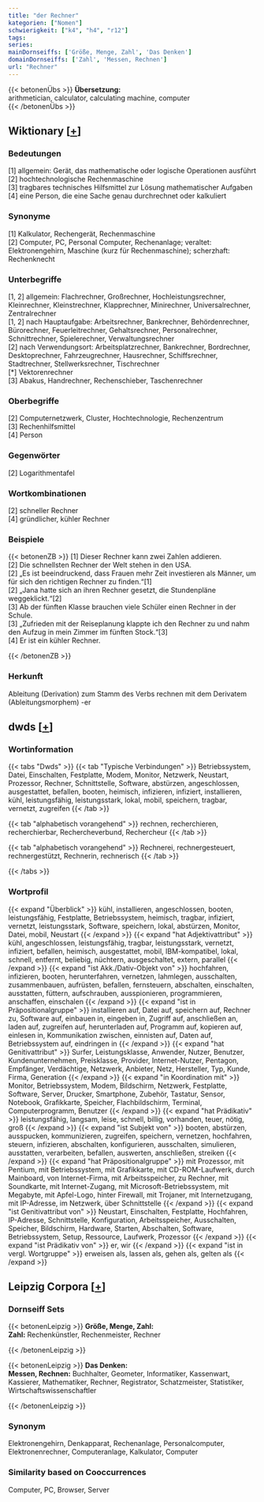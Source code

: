 ```yaml
---
title: "der Rechner"
kategorien: ["Nomen"]
schwierigkeit: ["k4", "h4", "r12"]
tags:
series:
mainDornseiffs: ['Größe, Menge, Zahl', 'Das Denken']
domainDornseiffs: ['Zahl', 'Messen, Rechnen']
url: "Rechner"
---
```


{{< betonenÜbs >}}
**Übersetzung:**  
arithmetician, calculator, calculating machine, computer  
{{< /betonenÜbs >}}

## Wiktionary [[+](https://de.wiktionary.org/wiki/Rechner)]

### Bedeutungen
[1] allgemein: Gerät, das mathematische oder logische Operationen ausführt  
[2] hochtechnologische Rechenmaschine  
[3] tragbares technisches Hilfsmittel zur Lösung mathematischer Aufgaben  
[4] eine Person, die eine Sache genau durchrechnet oder kalkuliert  

### Synonyme
[1] Kalkulator, Rechengerät, Rechenmaschine  
[2] Computer, PC, Personal Computer, Rechenanlage; veraltet: Elektronengehirn, Maschine (kurz für Rechenmaschine); scherzhaft: Rechenknecht  

### Unterbegriffe
[1, 2] allgemein: Flachrechner, Großrechner, Hochleistungsrechner, Kleinrechner, Kleinstrechner, Klapprechner, Minirechner, Universalrechner, Zentralrechner  
[1, 2] nach Hauptaufgabe: Arbeitsrechner, Bankrechner, Behördenrechner, Bürorechner, Feuerleitrechner, Gehaltsrechner, Personalrechner, Schnittrechner, Spielerechner, Verwaltungsrechner  
[2] nach Verwendungsort: Arbeitsplatzrechner, Bankrechner, Bordrechner, Desktoprechner, Fahrzeugrechner, Hausrechner, Schiffsrechner, Stadtrechner, Stellwerksrechner, Tischrechner  
[*] Vektorenrechner  
[3] Abakus, Handrechner, Rechenschieber, Taschenrechner  

### Oberbegriffe
[2] Computernetzwerk, Cluster, Hochtechnologie, Rechenzentrum  
[3] Rechenhilfsmittel  
[4] Person  

### Gegenwörter
[2] Logarithmentafel  

### Wortkombinationen
[2] schneller Rechner  
[4] gründlicher, kühler Rechner  

### Beispiele
{{< betonenZB >}}
[1] Dieser Rechner kann zwei Zahlen addieren.  
[2] Die schnellsten Rechner der Welt stehen in den USA.  
[2] „Es ist beeindruckend, dass Frauen mehr Zeit investieren als Männer, um für sich den richtigen Rechner zu finden.“[1]  
[2] „Jana hatte sich an ihren Rechner gesetzt, die Stundenpläne weggeklickt.“[2]  
[3] Ab der fünften Klasse brauchen viele Schüler einen Rechner in der Schule.  
[3] „Zufrieden mit der Reiseplanung klappte ich den Rechner zu und nahm den Aufzug in mein Zimmer im fünften Stock.“[3]  
[4] Er ist ein kühler Rechner.  

{{< /betonenZB >}}
### Herkunft
Ableitung (Derivation) zum Stamm des Verbs rechnen mit dem Derivatem (Ableitungsmorphem) -er  



## dwds [[+](https://www.dwds.de/wb/Rechner)]

### Wortinformation
{{< tabs "Dwds" >}}
{{< tab "Typische Verbindungen" >}}
Betriebssystem, Datei, Einschalten, Festplatte, Modem, Monitor, Netzwerk, Neustart, Prozessor, Rechner, Schnittstelle, Software, abstürzen, angeschlossen, ausgestattet, befallen, booten, heimisch, infizieren, infiziert, installieren, kühl, leistungsfähig, leistungsstark, lokal, mobil, speichern, tragbar, vernetzt, zugreifen
{{< /tab >}}

{{< tab "alphabetisch vorangehend" >}}
rechnen, recherchieren, recherchierbar, Rechercheverbund, Rechercheur
{{< /tab >}}

{{< tab "alphabetisch vorangehend" >}}
Rechnerei, rechnergesteuert, rechnergestützt, Rechnerin, rechnerisch
{{< /tab >}}

{{< /tabs >}}

### Wortprofil
{{< expand "Überblick" >}} kühl, installieren, angeschlossen, booten, leistungsfähig, Festplatte, Betriebssystem, heimisch, tragbar, infiziert, vernetzt, leistungsstark, Software, speichern, lokal, abstürzen, Monitor, Datei, mobil, Neustart {{< /expand >}}
{{< expand "hat Adjektivattribut" >}} kühl, angeschlossen, leistungsfähig, tragbar, leistungsstark, vernetzt, infiziert, befallen, heimisch, ausgestattet, mobil, IBM-kompatibel, lokal, schnell, entfernt, beliebig, nüchtern, ausgeschaltet, extern, parallel {{< /expand >}}
{{< expand "ist Akk./Dativ-Objekt von" >}} hochfahren, infizieren, booten, herunterfahren, vernetzen, lahmlegen, ausschalten, zusammenbauen, aufrüsten, befallen, fernsteuern, abschalten, einschalten, ausstatten, füttern, aufschrauben, ausspionieren, programmieren, anschaffen, einschalen {{< /expand >}}
{{< expand "ist in Präpositionalgruppe" >}} installieren auf, Datei auf, speichern auf, Rechner zu, Software auf, einbauen in, eingeben in, Zugriff auf, anschließen an, laden auf, zugreifen auf, herunterladen auf, Programm auf, kopieren auf, einlesen in, Kommunikation zwischen, einnisten auf, Daten auf, Betriebssystem auf, eindringen in {{< /expand >}}
{{< expand "hat Genitivattribut" >}} Surfer, Leistungsklasse, Anwender, Nutzer, Benutzer, Kundenunternehmen, Preisklasse, Provider, Internet-Nutzer, Pentagon, Empfänger, Verdächtige, Netzwerk, Anbieter, Netz, Hersteller, Typ, Kunde, Firma, Generation {{< /expand >}}
{{< expand "in Koordination mit" >}} Monitor, Betriebssystem, Modem, Bildschirm, Netzwerk, Festplatte, Software, Server, Drucker, Smartphone, Zubehör, Tastatur, Sensor, Notebook, Grafikkarte, Speicher, Flachbildschirm, Terminal, Computerprogramm, Benutzer {{< /expand >}}
{{< expand "hat Prädikativ" >}} leistungsfähig, langsam, leise, schnell, billig, vorhanden, teuer, nötig, groß {{< /expand >}}
{{< expand "ist Subjekt von" >}} booten, abstürzen, ausspucken, kommunizieren, zugreifen, speichern, vernetzen, hochfahren, steuern, infizieren, abschalten, konfigurieren, ausschalten, simulieren, ausstatten, verarbeiten, befallen, auswerten, anschließen, streiken {{< /expand >}}
{{< expand "hat Präpositionalgruppe" >}} mit Prozessor, mit Pentium, mit Betriebssystem, mit Grafikkarte, mit CD-ROM-Laufwerk, durch Mainboard, von Internet-Firma, mit Arbeitsspeicher, zu Rechner, mit Soundkarte, mit Internet-Zugang, mit Microsoft-Betriebssystem, mit Megabyte, mit Apfel-Logo, hinter Firewall, mit Trojaner, mit Internetzugang, mit IP-Adresse, im Netzwerk, über Schnittstelle {{< /expand >}}
{{< expand "ist Genitivattribut von" >}} Neustart, Einschalten, Festplatte, Hochfahren, IP-Adresse, Schnittstelle, Konfiguration, Arbeitsspeicher, Ausschalten, Speicher, Bildschirm, Hardware, Starten, Abschalten, Software, Betriebssystem, Setup, Ressource, Laufwerk, Prozessor {{< /expand >}}
{{< expand "ist Prädikativ von" >}} er, wir {{< /expand >}}
{{< expand "ist in vergl. Wortgruppe" >}} erweisen als, lassen als, gehen als, gelten als {{< /expand >}}

## Leipzig Corpora [[+](https://corpora.uni-leipzig.de/en/res?word=Rechner&corpusId=deu_newscrawl-public_2018)]

### Dornseiff Sets
{{< betonenLeipzig >}}
**Größe, Menge, Zahl:**  
**Zahl:** Rechenkünstler, Rechenmeister, Rechner  

{{< /betonenLeipzig >}}


{{< betonenLeipzig >}}
**Das Denken:**  
**Messen, Rechnen:** Buchhalter, Geometer, Informatiker, Kassenwart, Kassierer, Mathematiker, Rechner, Registrator, Schatzmeister, Statistiker, Wirtschaftswissenschaftler  

{{< /betonenLeipzig >}}

### Synonym
Elektronengehirn, Denkapparat, Rechenanlage, Personalcomputer, Elektronenrechner, Computeranlage, Kalkulator, Computer


### Similarity based on Cooccurrences
Computer, PC, Browser, Server

